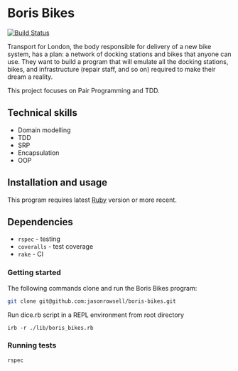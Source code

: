 # Boris Bikes

[![Build Status](https://travis-ci.com/jasonrowsell/boris-bikes.svg?branch=main)](https://travis-ci.com/jasonrowsell/boris-bikes)

Transport for London, the body responsible for delivery of a new bike system, has a plan: a network of docking stations and bikes that anyone can use. They want to build a program that will emulate all the docking stations, bikes, and infrastructure (repair staff, and so on) required to make their dream a reality.

This project focuses on Pair Programming and TDD.

## Technical skills

- Domain modelling
- TDD
- SRP
- Encapsulation
- OOP

## Installation and usage

This program requires latest [Ruby](https://www.ruby-lang.org/en/downloads/) version or more recent.

## Dependencies

- `rspec` - testing
- `coveralls` - test coverage
- `rake` - CI

### Getting started

The following commands clone and run the Boris Bikes program:

```sh
git clone git@github.com:jasonrowsell/boris-bikes.git
```

Run dice.rb script in a REPL environment from root directory

```shell
irb -r ./lib/boris_bikes.rb
```

### Running tests

```sh
rspec
```
